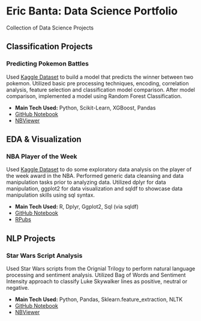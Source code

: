 # Eric Banta: Data Science Portfolio
Collection of Data Science Projects

## Classification Projects
### Predicting Pokemon Battles
Used [Kaggle Dataset](https://www.kaggle.com/terminus7/pokemon-challenge) to build a model that predicts the winner between two pokemon. Utilized basic pre processing techniques, encoding, correlation analysis, feature selection and classification model comparison. After model comparison, implemented a model using Random Forest Classification.
* __Main Tech Used:__ Python, Scikit-Learn, XGBoost, Pandas
* [GitHub Notebook](https://github.com/ericgbanta/Data-Science-Portfolio/blob/master/Notebooks/Classification/Pokemon_Battle_Prediction.ipynb)
* [NBViewer](https://nbviewer.jupyter.org/github/ericgbanta/Data-Science-Portfolio/blob/master/Notebooks/Classification/Pokemon_Battle_Prediction.ipynb)

## EDA & Visualization
### NBA Player of the Week
Used [Kaggle Dataset](https://www.kaggle.com/jacobbaruch/nba-player-of-the-week) to do some exploratory data analysis on the player of the week award in the NBA. Performed generic data cleansing and data manipulation tasks prior to analyzing data. Utilized dplyr for data manipulation, ggplot2 for data visualization and sqldf to showcase data manipulation skills using sql syntax.
* __Main Tech Used:__ R, Dplyr, Ggplot2, Sql (via sqldf)
* [GitHub Notebook](https://github.com/ericgbanta/Data-Science-Portfolio/blob/master/Notebooks/Exploration%20%26%20Visualization/POTW%20-%20EDA.Rmd)
* [RPubs](https://rpubs.com/ericbanta/nba_potw_eda)

## NLP Projects
### Star Wars Script Analysis
Used Star Wars scripts from the Orignial Trilogy to perform natural language processing and sentiment analysis. Utilized Bag of Words and Sentiment Intensity approach to classify Luke Skywalker lines as positive, neutral or negative.
* __Main Tech Used:__ Python, Pandas, Sklearn.feature_extraction, NLTK
* [GitHub Notebook](https://github.com/ericgbanta/Data-Science-Portfolio/blob/master/Notebooks/NLP/StarWarsNLP.ipynb)
* [NBViewer](https://nbviewer.jupyter.org/github/ericgbanta/Data-Science-Portfolio/blob/dev/Notebooks/NLP/StarWarsNLP.ipynb)